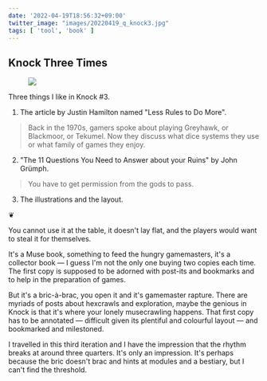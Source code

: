 ```yaml
---
date: '2022-04-19T18:56:32+09:00'
twitter_image: "images/20220419_q_knock3.jpg"
tags: [ 'tool', 'book' ]
---
```


## Knock Three Times

<figure class="right largest">
<a href="https://www.kickstarter.com/projects/896102915/knock-issue-three"><img src="images/20220419_knock3.jpg" loading="lazy" /></a>
<figcaption>
</figcaption>
</figure>

Three things I like in Knock #3.

1) The article by Justin Hamilton named "Less Rules to Do More".

> Back in the 1970s, gamers spoke about playing Greyhawk, or Blackmoor, or Tekumel. Now they discuss what dice systems they use or what family of games they enjoy.

2) "The 11 Questions You Need to Answer about your Ruins" by John Grümph.

> You have to get permission from the gods to pass.

3) The illustrations and the layout.

<p class="fleuron">❦</p>

You cannot use it at the table, it doesn't lay flat, and the players would want to steal it for themselves.

It's a Muse book, something to feed the hungry gamemasters, it's a collector book — I guess I'm not the only one buying two copies each time. The first copy is supposed to be adorned with post-its and bookmarks and to help in the preparation of games.

But it's a bric-à-brac, you open it and it's gamemaster rapture. There are myriads of posts about hexcrawls and exploration, maybe the genious in Knock is that it's where your lonely musecrawling happens. That first copy has to be annotated — difficult given its plentiful and colourful layout — and bookmarked and milestoned.

I travelled in this third iteration and I have the impression that the rhythm breaks at around three quarters. It's only an impression. It's perhaps because the bric doesn't brac and hints at modules and a bestiary, but I can't find the threshold.

